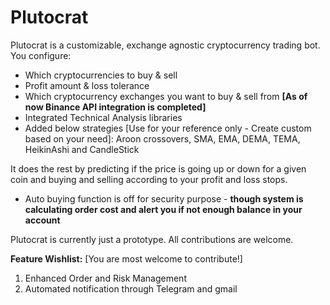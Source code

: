 # Plutocrat

Plutocrat is a customizable, exchange agnostic cryptocurrency trading bot. You configure:

* Which cryptocurrencies to buy & sell
* Profit amount & loss tolerance
* Which cryptocurrency exchanges you want to buy & sell from **[As of now Binance API integration is completed]**
* Integrated Technical Analysis libraries
* Added below strategies [Use for your reference only - Create custom based on your need]:
Aroon crossovers, SMA, EMA, DEMA, TEMA, HeikinAshi and CandleStick

It does the rest by predicting if the price is going up or down for a given coin and buying and selling according to your profit and loss stops.
* Auto buying function is off for security purpose - **though system is calculating order cost and alert you if not enough balance in your account**


Plutocrat is currently just a prototype. All contributions are welcome.

**Feature Wishlist:** [You are most welcome to contribute!]
1. Enhanced Order and Risk Management
2. Automated notification through Telegram and gmail





